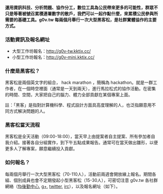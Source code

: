 

#### 運用資訊科技、分析問題、協作分工，數位工具為公民帶來更多的可能性，群眾不只是等著被號召累積連署數字的散戶，我們可以一起作點什麼，來累積公民參與所需要的基礎工具。g0v.tw 每兩個月舉行一次大型黑客松，是社群實體協作的主要方式。

### 活動資訊及報名網址

* 大型工作坊報名：http://g0v-tw.kktix.cc/
* 小型工作坊報名：http://g0v-mini.kktix.cc/

### 什麼是黑客松？
黑客松是兩個英文字的組合， hack marathon ，簡稱為 hackathon。就是一群工作者，在一個時空裡面（通常是一天到兩天），進行馬拉松式的協作活動。在密集的時間、空間，大家把自己的腦力、體力全部貢獻在某個專案上面。

註：「黑客」是指對計算機科學、程式設計方面具高度理解的人，也泛指願意用不同方式解決問題的人。

### 黑客松當天流程

黑客松是全天活動（09:00-18:00），當天早上由提案者自主提案、所有參加者自我介紹。接著各自分組實作，到下午五點成果報告。通常可在當天做出雛形，以便更多人了解專案，願意繼續投入貢獻。

### 如何報名？

每兩個月舉行一次大型黑客松（70-110人），活動前兩週會開放線上報名。期間各組、個別成員也會不定期發起小型黑客松（15-30人），可密切注意 g0v.tw 各社群網絡（[fb後勤中心](https://www.facebook.com/groups/g0v.general/), [g+](https://plus.google.com/+g0vTW/posts), [twitter](https://twitter.com/g0vtw), [irc](http://hack.g0v.tw/irc)），以及報名網址（如下）。

